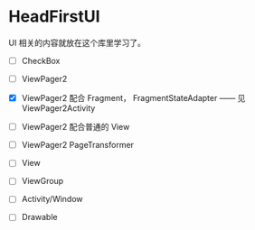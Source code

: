 # HeadFirstUI

UI 相关的内容就放在这个库里学习了。

- [ ] CheckBox
- [ ] ViewPager2
 - [x] ViewPager2 配合 Fragment， FragmentStateAdapter —— 见 ViewPager2Activity
 - [ ] ViewPager2 配合普通的 View
 - [ ] ViewPager2 PageTransformer

- [ ] View
- [ ] ViewGroup
- [ ] Activity/Window
- [ ] Drawable

